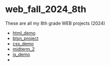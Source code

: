 # web_fall_2024_8th
These are all my 8th grade WEB projects (2024)

<ul>
  <li><a href="html_demo" target="_blank">html_demo</a></li>
  <li><a href="btsn_project" target="_blank">btsn_project</a></li>
  <li><a href="css_demo" target="_blank">css_demo</a></li>
  <li><a href="midterm_2" target="_blank">midterm_2</a></li>
  <li><a href="js_demo" target="_blank">js_demo</a></li>
  <li><a href="magic_8ball" target="_blank"magic_8ball</a></li>
</ul>
